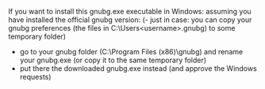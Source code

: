 If you want to install this gnubg.exe executable in Windows: assuming you have installed the official gnubg version:
(- just in case: you can copy your gnubg preferences (the files in C:\Users\<username>\.gnubg) to some temporary folder)
- go to your gnubg folder (C:\Program Files (x86)\gnubg) and rename your gnubg.exe (or copy it to the same temporary folder)
- put there the downloaded gnubg.exe instead (and approve the Windows requests)